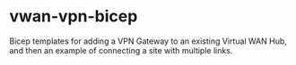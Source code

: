 # vwan-vpn-bicep

Bicep templates for adding a VPN Gateway to an existing Virtual WAN Hub, and then an example of connecting a site with multiple links.
